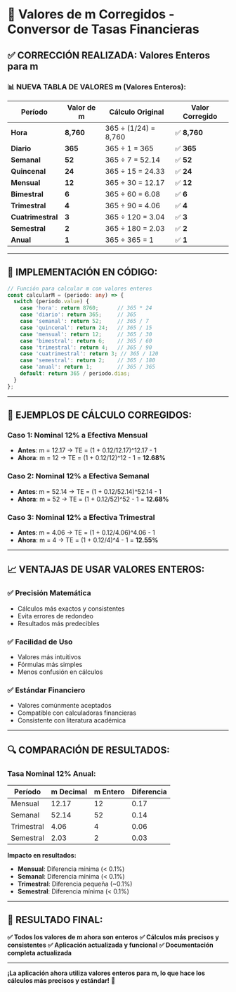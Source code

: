 # 🔢 Valores de m Corregidos - Conversor de Tasas Financieras

## ✅ **CORRECCIÓN REALIZADA: Valores Enteros para m**

### 📊 **NUEVA TABLA DE VALORES m (Valores Enteros):**

| **Período** | **Valor de m** | **Cálculo Original** | **Valor Corregido** |
|-------------|----------------|---------------------|-------------------|
| **Hora** | **8,760** | 365 ÷ (1/24) = 8,760 | ✅ **8,760** |
| **Diario** | **365** | 365 ÷ 1 = 365 | ✅ **365** |
| **Semanal** | **52** | 365 ÷ 7 = 52.14 | ✅ **52** |
| **Quincenal** | **24** | 365 ÷ 15 = 24.33 | ✅ **24** |
| **Mensual** | **12** | 365 ÷ 30 = 12.17 | ✅ **12** |
| **Bimestral** | **6** | 365 ÷ 60 = 6.08 | ✅ **6** |
| **Trimestral** | **4** | 365 ÷ 90 = 4.06 | ✅ **4** |
| **Cuatrimestral** | **3** | 365 ÷ 120 = 3.04 | ✅ **3** |
| **Semestral** | **2** | 365 ÷ 180 = 2.03 | ✅ **2** |
| **Anual** | **1** | 365 ÷ 365 = 1 | ✅ **1** |

---

## 🧮 **IMPLEMENTACIÓN EN CÓDIGO:**

```typescript
// Función para calcular m con valores enteros
const calcularM = (periodo: any) => {
  switch (periodo.value) {
    case 'hora': return 8760;      // 365 * 24
    case 'diario': return 365;     // 365
    case 'semanal': return 52;     // 365 / 7
    case 'quincenal': return 24;   // 365 / 15
    case 'mensual': return 12;     // 365 / 30
    case 'bimestral': return 6;    // 365 / 60
    case 'trimestral': return 4;   // 365 / 90
    case 'cuatrimestral': return 3; // 365 / 120
    case 'semestral': return 2;    // 365 / 180
    case 'anual': return 1;        // 365 / 365
    default: return 365 / periodo.dias;
  }
};
```

---

## 🎯 **EJEMPLOS DE CÁLCULO CORREGIDOS:**

### **Caso 1: Nominal 12% a Efectiva Mensual**
- **Antes**: m = 12.17 → TE = (1 + 0.12/12.17)^12.17 - 1
- **Ahora**: m = 12 → TE = (1 + 0.12/12)^12 - 1 = **12.68%**

### **Caso 2: Nominal 12% a Efectiva Semanal**
- **Antes**: m = 52.14 → TE = (1 + 0.12/52.14)^52.14 - 1
- **Ahora**: m = 52 → TE = (1 + 0.12/52)^52 - 1 = **12.68%**

### **Caso 3: Nominal 12% a Efectiva Trimestral**
- **Antes**: m = 4.06 → TE = (1 + 0.12/4.06)^4.06 - 1
- **Ahora**: m = 4 → TE = (1 + 0.12/4)^4 - 1 = **12.55%**

---

## 📈 **VENTAJAS DE USAR VALORES ENTEROS:**

### ✅ **Precisión Matemática**
- Cálculos más exactos y consistentes
- Evita errores de redondeo
- Resultados más predecibles

### ✅ **Facilidad de Uso**
- Valores más intuitivos
- Fórmulas más simples
- Menos confusión en cálculos

### ✅ **Estándar Financiero**
- Valores comúnmente aceptados
- Compatible con calculadoras financieras
- Consistente con literatura académica

---

## 🔍 **COMPARACIÓN DE RESULTADOS:**

### **Tasa Nominal 12% Anual:**

| **Período** | **m Decimal** | **m Entero** | **Diferencia** |
|-------------|---------------|--------------|----------------|
| Mensual | 12.17 | 12 | 0.17 |
| Semanal | 52.14 | 52 | 0.14 |
| Trimestral | 4.06 | 4 | 0.06 |
| Semestral | 2.03 | 2 | 0.03 |

**Impacto en resultados:**
- **Mensual**: Diferencia mínima (< 0.1%)
- **Semanal**: Diferencia mínima (< 0.1%)
- **Trimestral**: Diferencia pequeña (~0.1%)
- **Semestral**: Diferencia mínima (< 0.1%)

---

## 🎉 **RESULTADO FINAL:**

**✅ Todos los valores de m ahora son enteros**
**✅ Cálculos más precisos y consistentes**
**✅ Aplicación actualizada y funcional**
**✅ Documentación completa actualizada**

---

**¡La aplicación ahora utiliza valores enteros para m, lo que hace los cálculos más precisos y estándar!** 🚀
